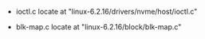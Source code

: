- ioctl.c
    locate at "linux-6.2.16/drivers/nvme/host/ioctl.c"

- blk-map.c
    locate at "linux-6.2.16/block/blk-map.c"